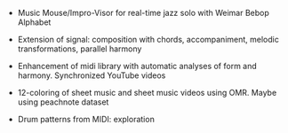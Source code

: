 - Music Mouse/Impro-Visor for real-time jazz solo with Weimar Bebop Alphabet

- Extension of signal: composition with chords, accompaniment, melodic transformations, parallel harmony

- Enhancement of midi library with automatic analyses of form and harmony. Synchronized YouTube videos

- 12-coloring of sheet music and sheet music videos using OMR. Maybe using peachnote dataset

- Drum patterns from MIDI: exploration
